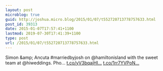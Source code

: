 ```yaml
---
layout: post
microblog: true
guid: http://joshua.micro.blog/2015/01/07/t552720713778757633.html
post_id: 39313
date: 2015-01-07T17:57:41+1100
lastmod: 2019-07-30T17:41:39+1100
type: post
url: /2015/01/07/t552720713778757633.html
---
```

Simon &amp;amp; Ancuta #marriedbyjosh on @hamiltonisland with the sweet team at @hiweddings. Pho... [t.co/yV3bqajHI...](http://t.co/yV3bqajHIP) [t.co/1rr7YVPoN...](http://t.co/1rr7YVPoN6)
